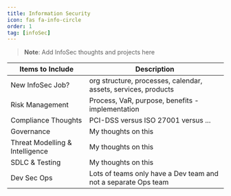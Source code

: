 ```yaml
---
title: Information Security
icon: fas fa-info-circle
order: 1
tag: [infoSec]
---
```


> **Note**: Add InfoSec thoughts and projects here

| Items to Include | Description |
| ------ | ----------- |
| New InfoSec Job? | org structure, processes, calendar, assets, services, products |
| Risk Management | Process, VaR, purpose, benefits - implementation |
| Compliance Thoughts | PCI-DSS versus ISO 27001 versus ... |
| Governance | My thoughts on this |
| Threat Modelling & Intelligence | My thoughts on this |
| SDLC & Testing | My thoughts on this |
| Dev Sec Ops | Lots of teams only have a Dev team and not a separate Ops team |